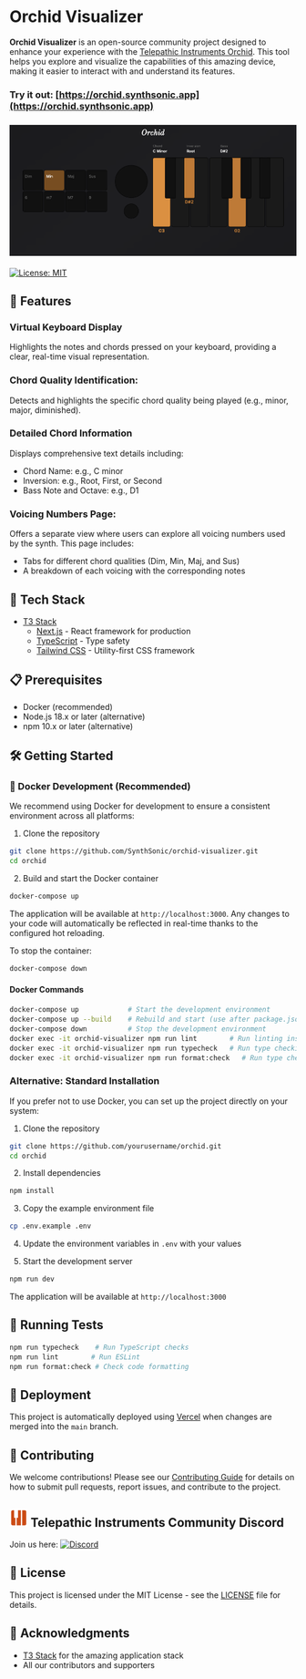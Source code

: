# Orchid Visualizer

**Orchid Visualizer** is an open-source community project designed to enhance your experience with the [Telepathic Instruments Orchid](https://telepathicinstruments.com/). This tool helps you explore and visualize the capabilities of this amazing device, making it easier to interact with and understand its features.  

### Try it out: [https://orchid.synthsonic.app](https://orchid.synthsonic.app)


### ![Orchid Virtual Keyboard](assets/virtual-keyboard.png)

[![License: MIT](https://img.shields.io/badge/License-MIT-yellow.svg)](https://opensource.org/licenses/MIT)

## 🌟 Features

### Virtual Keyboard Display
Highlights the notes and chords pressed on your keyboard, providing a clear, real-time visual representation.

### Chord Quality Identification:

Detects and highlights the specific chord quality being played (e.g., minor, major, diminished).
### Detailed Chord Information

Displays comprehensive text details including:
* Chord Name: e.g., C minor
* Inversion: e.g., Root, First, or Second
* Bass Note and Octave: e.g., D1

### Voicing Numbers Page:

Offers a separate view where users can explore all voicing numbers used by the synth. This page includes:
* Tabs for different chord qualities (Dim, Min, Maj, and Sus)
* A breakdown of each voicing with the corresponding notes


## 🚀 Tech Stack
- [T3 Stack](https://create.t3.gg/)
    - [Next.js](https://nextjs.org) - React framework for production
    - [TypeScript](https://www.typescriptlang.org/) - Type safety
    - [Tailwind CSS](https://tailwindcss.com) - Utility-first CSS framework

## 📋 Prerequisites

- Docker (recommended)
- Node.js 18.x or later (alternative)
- npm 10.x or later (alternative)

## 🛠️ Getting Started

### 🐳 Docker Development (Recommended)

We recommend using Docker for development to ensure a consistent environment across all platforms:

1. Clone the repository
```bash
git clone https://github.com/SynthSonic/orchid-visualizer.git
cd orchid
```

2. Build and start the Docker container
```bash
docker-compose up
```

The application will be available at `http://localhost:3000`. Any changes to your code will automatically be reflected in real-time thanks to the configured hot reloading.

To stop the container:
```bash
docker-compose down
```

#### Docker Commands

```bash
docker-compose up            # Start the development environment
docker-compose up --build    # Rebuild and start (use after package.json changes)
docker-compose down          # Stop the development environment
docker exec -it orchid-visualizer npm run lint        # Run linting inside the container
docker exec -it orchid-visualizer npm run typecheck   # Run type checking inside the container
docker exec -it orchid-visualizer npm run format:check   # Run type checking inside the container
```

### Alternative: Standard Installation

If you prefer not to use Docker, you can set up the project directly on your system:

1. Clone the repository
```bash
git clone https://github.com/yourusername/orchid.git
cd orchid
```

2. Install dependencies
```bash
npm install
```

3. Copy the example environment file
```bash
cp .env.example .env
```

4. Update the environment variables in `.env` with your values

5. Start the development server
```bash
npm run dev
```

The application will be available at `http://localhost:3000`

## 🧪 Running Tests

```bash
npm run typecheck    # Run TypeScript checks
npm run lint        # Run ESLint
npm run format:check # Check code formatting
```

## 🚀 Deployment
This project is automatically deployed using [Vercel](https://vercel.com) when changes are merged into the `main` branch.


## 👥 Contributing

We welcome contributions! Please see our [Contributing Guide](CONTRIBUTING.md) for details on how to submit pull requests, report issues, and contribute to the project.


## ![Telepathic Instruments Community Discord](public/favicon.ico) Telepathic Instruments Community Discord
Join us here: [![Discord](https://img.shields.io/discord/1344898163898585138?logo=discord&color=5865F2)](https://discord.gg/m23GeqeS8D)

## 📄 License

This project is licensed under the MIT License - see the [LICENSE](LICENSE) file for details.

## 🙏 Acknowledgments

- [T3 Stack](https://create.t3.gg/) for the amazing application stack
- All our contributors and supporters
